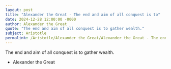 ```yaml
---
layout: post
title: "Alexander the Great - The end and aim of all conquest is to"
date: 2024-12-28 12:00:00 -0000
author: Alexander the Great
quote: "The end and aim of all conquest is to gather wealth."
subject: Aristotle
permalink: /Aristotle/Alexander the Great/Alexander the Great - The end and aim of all conquest is to
---
```


The end and aim of all conquest is to gather wealth.

- Alexander the Great
